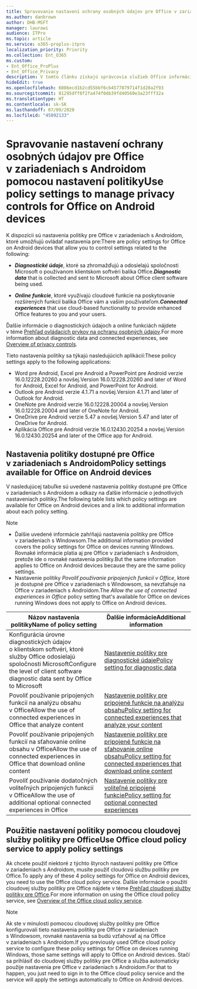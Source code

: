 ```yaml
---
title: Spravovanie nastavení ochrany osobných údajov pre Office v zariadeniach s Androidom pomocou nastavení politiky
ms.author: danbrown
author: DHB-MSFT
manager: laurawi
audience: ITPro
ms.topic: article
ms.service: o365-proplus-itpro
localization_priority: Priority
ms.collection: Ent_O365
ms.custom:
- Ent_Office_ProPlus
- Ent_Office_Privacy
description: V tomto článku získajú správcovia služieb Office informácie o postupoch spravovania nastavení ochrany osobných údajov pre Office v zariadeniach s Androidom.
hideEdit: true
ms.openlocfilehash: 6086ecd1b2cd55bbf6cb4577879714f1d20a2f93
ms.sourcegitcommit: 81295dff0f2fa474f0db39fd40560e3a23fff32a
ms.translationtype: HT
ms.contentlocale: sk-SK
ms.lasthandoff: 07/09/2020
ms.locfileid: "45092133"
---
```

# <a name="use-policy-settings-to-manage-privacy-controls-for-office-on-android-devices"></a><span data-ttu-id="bedc7-103">Spravovanie nastavení ochrany osobných údajov pre Office v zariadeniach s Androidom pomocou nastavení politiky</span><span class="sxs-lookup"><span data-stu-id="bedc7-103">Use policy settings to manage privacy controls for Office on Android devices</span></span>

<span data-ttu-id="bedc7-104">K dispozícii sú nastavenia politiky pre Office v zariadeniach s Androidom, ktoré umožňujú ovládať nastavenia pre:</span><span class="sxs-lookup"><span data-stu-id="bedc7-104">There are policy settings for Office on Android devices that allow you to control settings related to the following:</span></span>

- <span data-ttu-id="bedc7-105">***Diagnostické údaje***, ktoré sa zhromažďujú a odosielajú spoločnosti Microsoft o používanom klientskom softvéri balíka Office.</span><span class="sxs-lookup"><span data-stu-id="bedc7-105">***Diagnostic data*** that is collected and sent to Microsoft about Office client software being used.</span></span>

- <span data-ttu-id="bedc7-106">***Online funkcie***, ktoré využívajú cloudové funkcie na poskytovanie rozšírených funkcií balíka Office vám a vašim používateľom.</span><span class="sxs-lookup"><span data-stu-id="bedc7-106">***Connected experiences*** that use cloud-based functionality to provide enhanced Office features to you and your users.</span></span>

<span data-ttu-id="bedc7-107">Ďalšie informácie o diagnostických údajoch a online funkciách nájdete v téme [Prehľad ovládacích prvkov na ochranu osobných údajov](overview-privacy-controls.md).</span><span class="sxs-lookup"><span data-stu-id="bedc7-107">For more information about diagnostic data and connected experiences, see [Overview of privacy controls](overview-privacy-controls.md).</span></span>

<span data-ttu-id="bedc7-108">Tieto nastavenia politiky sa týkajú nasledujúcich aplikácií:</span><span class="sxs-lookup"><span data-stu-id="bedc7-108">These policy settings apply to the following applications:</span></span>
- <span data-ttu-id="bedc7-109">Word pre Android, Excel pre Android a PowerPoint pre Android verzie 16.0.12228.20260 a novšej.</span><span class="sxs-lookup"><span data-stu-id="bedc7-109">Version 16.0.12228.20260 and later of Word for Android, Excel for Android, and PowerPoint for Android.</span></span>
- <span data-ttu-id="bedc7-110">Outlook pre Android verzie 4.1.71 a novšej.</span><span class="sxs-lookup"><span data-stu-id="bedc7-110">Version 4.1.71 and later of Outlook for Android.</span></span>
- <span data-ttu-id="bedc7-111">OneNote pre Android verzie 16.0.12228.20004 a novšej.</span><span class="sxs-lookup"><span data-stu-id="bedc7-111">Version 16.0.12228.20004 and later of OneNote for Android.</span></span>
- <span data-ttu-id="bedc7-112">OneDrive pre Android verzie 5.47 a novšej.</span><span class="sxs-lookup"><span data-stu-id="bedc7-112">Version 5.47 and later of OneDrive for Android.</span></span>
- <span data-ttu-id="bedc7-113">Aplikácia Office pre Android verzie 16.0.12430.20254 a novšej.</span><span class="sxs-lookup"><span data-stu-id="bedc7-113">Version 16.0.12430.20254 and later of the Office app for Android.</span></span>

## <a name="policy-settings-available-for-office-on-android-devices"></a><span data-ttu-id="bedc7-114">Nastavenia politiky dostupné pre Office v zariadeniach s Androidom</span><span class="sxs-lookup"><span data-stu-id="bedc7-114">Policy settings available for Office on Android devices</span></span>

<span data-ttu-id="bedc7-115">V nasledujúcej tabuľke sú uvedené nastavenia politiky dostupné pre Office v zariadeniach s Androidom a odkazy na ďalšie informácie o jednotlivých nastaveniach politiky.</span><span class="sxs-lookup"><span data-stu-id="bedc7-115">The following table lists which policy settings are available for Office on Android devices and a link to additional information about each policy setting.</span></span>

> [!NOTE]
>- <span data-ttu-id="bedc7-116">Ďalšie uvedené informácie zahŕňajú nastavenia politiky pre Office v zariadeniach s Windowsom.</span><span class="sxs-lookup"><span data-stu-id="bedc7-116">The additional information provided covers the policy settings for Office on devices running Windows.</span></span> <span data-ttu-id="bedc7-117">Rovnaké informácie platia aj pre Office v zariadeniach s Androidom, pretože ide o rovnaké nastavenia politiky.</span><span class="sxs-lookup"><span data-stu-id="bedc7-117">But the same information applies to Office on Android devices because they are the same policy settings.</span></span>
>- <span data-ttu-id="bedc7-118">Nastavenie politiky *Povoliť používanie pripojených funkcií v Office*, ktoré je dostupné pre Office v zariadeniach s Windowsom, sa nevzťahuje na Office v zariadeniach s Androidom.</span><span class="sxs-lookup"><span data-stu-id="bedc7-118">The *Allow the use of connected experiences in Office* policy setting that's available for Office on devices running Windows does not apply to Office on Android devices.</span></span> 


|<span data-ttu-id="bedc7-119">Názov nastavenia politiky</span><span class="sxs-lookup"><span data-stu-id="bedc7-119">Name of policy setting</span></span>  |<span data-ttu-id="bedc7-120">Ďalšie informácie</span><span class="sxs-lookup"><span data-stu-id="bedc7-120">Additional information</span></span> |
|---------|---------|
|<span data-ttu-id="bedc7-121">Konfigurácia úrovne diagnostických údajov o klientskom softvéri, ktoré služby Office odosielajú spoločnosti Microsoft</span><span class="sxs-lookup"><span data-stu-id="bedc7-121">Configure the level of client software diagnostic data sent by Office to Microsoft</span></span>|[<span data-ttu-id="bedc7-122">Nastavenie politiky pre diagnostické údaje</span><span class="sxs-lookup"><span data-stu-id="bedc7-122">Policy setting for diagnostic data</span></span>](manage-privacy-controls.md#policy-setting-for-diagnostic-data)         |
|<span data-ttu-id="bedc7-123">Povoliť používanie pripojených funkcií na analýzu obsahu v Office</span><span class="sxs-lookup"><span data-stu-id="bedc7-123">Allow the use of connected experiences in Office that analyze content</span></span>| [<span data-ttu-id="bedc7-124">Nastavenie politiky pre pripojené funkcie na analýzu obsahu</span><span class="sxs-lookup"><span data-stu-id="bedc7-124">Policy setting for connected experiences that analyze your content</span></span>](manage-privacy-controls.md#policy-setting-for-connected-experiences-that-analyze-your-content)        |
|<span data-ttu-id="bedc7-125">Povoliť používanie pripojených funkcií na sťahovanie online obsahu v Office</span><span class="sxs-lookup"><span data-stu-id="bedc7-125">Allow the use of connected experiences in Office that download online content</span></span> |[<span data-ttu-id="bedc7-126">Nastavenie politiky pre pripojené funkcie na sťahovanie online obsahu</span><span class="sxs-lookup"><span data-stu-id="bedc7-126">Policy setting for connected experiences that download online content</span></span>](manage-privacy-controls.md#policy-setting-for-connected-experiences-that-download-online-content)         |
|<span data-ttu-id="bedc7-127">Povoliť používanie dodatočných voliteľných pripojených funkcií v Office</span><span class="sxs-lookup"><span data-stu-id="bedc7-127">Allow the use of additional optional connected experiences in Office</span></span> |[<span data-ttu-id="bedc7-128">Nastavenie politiky pre voliteľné pripojené funkcie</span><span class="sxs-lookup"><span data-stu-id="bedc7-128">Policy setting for optional connected experiences</span></span>](manage-privacy-controls.md#policy-setting-for-optional-connected-experiences)|



## <a name="use-office-cloud-policy-service-to-apply-policy-settings"></a><span data-ttu-id="bedc7-129">Použitie nastavení politiky pomocou cloudovej služby politiky pre Office</span><span class="sxs-lookup"><span data-stu-id="bedc7-129">Use Office cloud policy service to apply policy settings</span></span>

<span data-ttu-id="bedc7-130">Ak chcete použiť niektoré z týchto štyroch nastavení politiky pre Office v zariadeniach s Androidom, musíte použiť cloudovú službu politiky pre Office.</span><span class="sxs-lookup"><span data-stu-id="bedc7-130">To apply any of these 4 policy settings for Office on Android devices, you need to use the Office cloud policy service.</span></span> <span data-ttu-id="bedc7-131">Ďalšie informácie o použití cloudovej služby politiky pre Office nájdete v téme [Prehľad cloudovej služby politiky pre Office](../overview-office-cloud-policy-service.md).</span><span class="sxs-lookup"><span data-stu-id="bedc7-131">For more information on using the Office cloud policy service, see [Overview of the Office cloud policy service](../overview-office-cloud-policy-service.md).</span></span>

> [!NOTE]
> <span data-ttu-id="bedc7-132">Ak ste v minulosti pomocou cloudovej služby politiky pre Office konfigurovali tieto nastavenia politiky pre Office v zariadeniach s Windowsom, rovnaké nastavenia sa budú vzťahovať aj na Office v zariadeniach s Androidom.</span><span class="sxs-lookup"><span data-stu-id="bedc7-132">If you previously used Office cloud policy service to configure these policy settings for Office on devices running Windows, those same settings will apply to Office on Android devices.</span></span> <span data-ttu-id="bedc7-133">Stačí sa prihlásiť do cloudovej služby politiky pre Office a služba automaticky použije nastavenia pre Office v zariadeniach s Androidom.</span><span class="sxs-lookup"><span data-stu-id="bedc7-133">For that to happen, you just need to sign in to the Office cloud policy service and the service will apply the settings automatically to Office on Android devices.</span></span>
